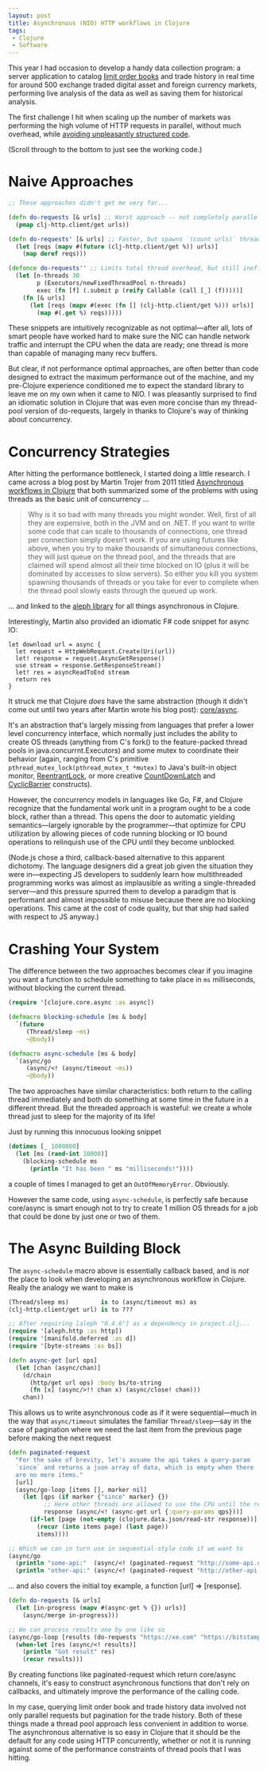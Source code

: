 ```yaml
---
layout: post
title: Asynchronous (NIO) HTTP workflows in Clojure
tags:
 - Clojure
 - Software
---
```


This year I had occasion to develop a handy data collection program: a server application to catalog [limit order books](https://www.investopedia.com/terms/l/limitorderbook.asp) and trade history in real time for around 500 exchange traded digital asset and foreign currency markets, performing live analysis of the data as well as saving them for historical analysis.

The first challenge I hit when scaling up the number of markets was performing the high volume of HTTP requests in parallel, without much overhead, while [avoiding unpleasantly structured code](http://callbackhell.com/).  

(Scroll through to the bottom to just see the working code.)

Naive Approaches
===

```clojure
;; These approaches didn't get me very far...

(defn do-requests [& urls] ;; Worst approach -- not completely parallel
  (pmap clj-http.client/get urls))

(defn do-requests' [& urls] ;; Faster, but spawns `(count urls)` threads
  (let [reqs (mapv #(future (clj-http.client/get %)) urls)]
    (map deref reqs)))

(defonce do-requests'' ;; Limits total thread overhead, but still inefficient
  (let [n-threads 30
        p (Executors/newFixedThreadPool n-threads)
        exec (fn [f] (.submit p (reify Callable (call [_] (f)))))]
    (fn [& urls]
      (let [reqs (mapv #(exec (fn [] (clj-http.client/get %))) urls)]
        (map #(.get %) reqs)))))
```

These snippets are intuitively recognizable as not optimal—after all, lots of smart people have worked hard to make sure the NIC can handle network traffic and interrupt the CPU when the data are ready; one thread is more than capable of managing many recv buffers. 

But clear, if not performance optimal approaches, are often better than code designed to extract the maximum performance out of the machine, and my pre-Clojure experience conditioned me to expect the standard library to leave me on my own when it came to NIO. I was pleasantly surprised to find an idiomatic solution in Clojure that was even more concise than my thread-pool version of do-requests, largely in thanks to Clojure's way of thinking about concurrency.

Concurrency Strategies
===

After hitting the performance bottleneck, I started doing a little research. I came across a blog post by Martin Trojer from 2011 titled [Asynchronous workflows in Clojure](http://martintrojer.github.io/clojure/2011/12/22/asynchronous-workflows-in-clojure) that both summarized some of the problems with using threads as the basic unit of concurrency ...

> Why is it so bad with many threads you might wonder. Well, first of all they are expensive, both in the JVM and on .NET. If you want to write some code that can scale to thousands of connections, one thread per connection simply doesn’t work. If you are using futures like above, when you try to make thousands of simultaneous connections, they will just queue on the thread pool, and the threads that are claimed will spend almost all their time blocked on IO (plus it will be dominated by accesses to slow servers). So either you kill you system spawning thousands of threads or you take for ever to complete when the thread pool slowly easts through the queued up work.

... and linked to the [aleph library](https://github.com/ztellman/aleph) for all things asynchronous in Clojure.

Interestingly, Martin also provided an idiomatic F# code snippet for async IO:

```f#
let download url = async {
  let request = HttpWebRequest.Create(Uri(url))
  let! response = request.AsyncGetResponse()
  use stream = response.GetResponseStream()
  let! res = asyncReadToEnd stream
  return res
}
```

It struck me that Clojure _does_ have the same abstraction (though it didn't come out until two years after Martin wrote his blog post): [core/async](https://github.com/clojure/core.async). 

It's an abstraction that's largely missing from languages that prefer a lower level concurrency interface, which normally just includes the ability to create OS threads (anything from C's fork() to the feature-packed thread pools in java.concurrnt.Executors) and some mutex to coordinate their behavior (again, ranging from C's primitive `pthread_mutex_lock(pthread_mutex_t *mutex)` to Java's built-in object monitor, [ReentrantLock](https://docs.oracle.com/javase/7/docs/api/java/util/concurrent/locks/ReentrantLock.html), or more creative [CountDownLatch](https://docs.oracle.com/javase/7/docs/api/java/util/concurrent/CountDownLatch.html) and [CyclicBarrier](https://docs.oracle.com/javase/8/docs/api/?java/util/concurrent/package-summary.html) constructs).

However, the concurrency models in languages like Go, F#, and Clojure recognize that the fundamental work unit in a program ought to be a code block, rather than a thread. This opens the door to automatic yielding semantics—largely ignorable by the programmer—that optimize for CPU utilization by allowing pieces of code running blocking or IO bound operations to relinquish use of the CPU until they become unblocked.

(Node.js chose a third, callback-based alternative to this apparent dichotomy. The language designers did a great job given the situation they were in—expecting JS developers to suddenly learn how multithreaded programming works was almost as implausible as writing a single-threaded server—and this pressure spurred them to develop a paradigm that is performant and almost impossible to misuse because there are no blocking operations. This came at the cost of code quality, but that ship had sailed with respect to JS anyway.)

Crashing Your System
===

The difference between the two approaches becomes clear if you imagine you want a function to schedule something to take place in `ms` milliseconds, without blocking the current thread.

```clojure
(require '[clojure.core.async :as async])

(defmacro blocking-schedule [ms & body]
  `(future 
     (Thread/sleep ~ms) 
     ~@body))

(defmacro async-schedule [ms & body]
  `(async/go 
     (async/<! (async/timeout ~ms))
     ~@body))
```

The two approaches have similar characteristics: both return to the calling thread immediately and both do something at some time in the future in a different thread. But the threaded approach is wasteful: we create a whole thread just to sleep for the majority of its life!

Just by running this innocuous looking snippet

```clojure
(dotimes [_ 1000000]
  (let [ms (rand-int 10000)]
    (blocking-schedule ms 
      (println "It has been " ms "milliseconds!"))))
```

a couple of times I managed to get an `OutOfMemoryError`. Obviously. 

However the same code, using `async-schedule`, is perfectly safe because core/async is smart enough not to try to create 1 million OS threads for a job that could be done by just one or two of them.

The Async Building Block
===

The `async-schedule` macro above is essentially callback based, and is _not_ the place to look when developing an asynchronous workflow in Clojure. Really the analogy we want to make is

```clojure
(Thread/sleep ms)         is to (async/timeout ms) as
(clj-http.client/get url) is to ???
```

```clojure
;; After requiring [aleph "0.4.6"] as a dependency in project.clj...
(require '[aleph.http :as http])
(require '[manifold.deferred :as d])
(require '[byte-streams :as bs])

(defn async-get [url ops]
  (let [chan (async/chan)]
    (d/chain 
      (http/get url ops) :body bs/to-string 
      (fn [x] (async/>!! chan x) (async/close! chan)))
    chan))
```

This allows us to write asynchronous code as if it were sequential—much in the way that `async/timeout` simulates the familiar `Thread/sleep`—say in the case of pagination where we need the last item from the previous page before making the next request

```clojure
(defn paginated-request 
  "For the sake of brevity, let's assume the api takes a query-param 
  `since` and returns a json array of data, which is empty when there 
  are no more items."
  [url]
  (async/go-loop [items [], marker nil]
    (let [qps (if marker {"since" marker} {})
          ;; Here other threads are allowed to use the CPU until the response is ready
          response (async/<! (async-get url {:query-params qps}))]
      (if-let [page (not-empty (clojure.data.json/read-str response))]
        (recur (into items page) (last page))
        items))))

;; Which we can in turn use in sequential-style code if we want to
(async/go
  (println "some-api:"  (async/<! (paginated-request "http://some-api.com/endpoint")))
  (println "other-api:" (async/<! (paginated-request "http://other-api.com/endpoint"))))
```

... and also covers the initial toy example, a function [url] => [response].

```clojure
(defn do-requests [& urls]
  (let [in-progress (mapv #(async-get % {}) urls)]
    (async/merge in-progress)))

;; We can process results one by one like so
(async/go-loop [results (do-requests "https://xe.com" "https://bitstamp.com" ...)]
  (when-let [res (async/<! results)]
    (println "Got result" res)
    (recur results)))
```

By creating functions like paginated-request which return core/async channels, it's easy to construct asynchronous functions that don't rely on callbacks, and ultimately improve the performance of the calling code.

In my case, querying limit order book and trade history data involved not only parallel requests but pagination for the trade history. Both of these things made a thread pool approach less convenient in addition to worse. The asynchronous alternative is so easy in Clojure that it should be the default for any code using HTTP concurrently, whether or not it is running against some of the performance constraints of thread pools that I was hitting.
